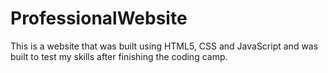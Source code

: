 # ProfessionalWebsite
This is a website that was built using HTML5, CSS and JavaScript and was built to test my skills after finishing the coding camp.

